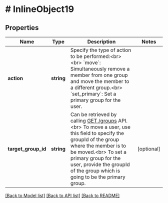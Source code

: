 # # InlineObject19

## Properties

Name | Type | Description | Notes
------------ | ------------- | ------------- | -------------
**action** | **string** | Specify the type of action to be performed:&lt;br&gt;&lt;br&gt; &#x60;move&#x60;: Simultaneously remove a member from one group and move the member to a different group.&lt;br&gt; &#x60;set_primary&#x60;: Set a primary group for the user. | 
**target_group_id** | **string** | Can be retrieved by calling [GET /groups](https://marketplace.zoom.us/docs/api-reference/zoom-api/groups/groups) API.&lt;br&gt;  To move a user, use this field to specify the groupId of the group where the member is to be moved.&lt;br&gt;  To set a primary group for the user, provide the groupId of the group which is going to be the primary group. | [optional] 

[[Back to Model list]](../../README.md#documentation-for-models) [[Back to API list]](../../README.md#documentation-for-api-endpoints) [[Back to README]](../../README.md)


